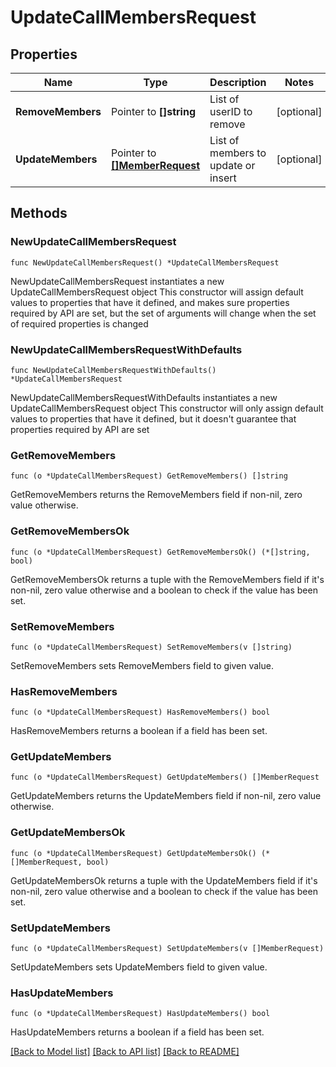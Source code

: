 # UpdateCallMembersRequest

## Properties

Name | Type | Description | Notes
------------ | ------------- | ------------- | -------------
**RemoveMembers** | Pointer to **[]string** | List of userID to remove | [optional] 
**UpdateMembers** | Pointer to [**[]MemberRequest**](MemberRequest.md) | List of members to update or insert | [optional] 

## Methods

### NewUpdateCallMembersRequest

`func NewUpdateCallMembersRequest() *UpdateCallMembersRequest`

NewUpdateCallMembersRequest instantiates a new UpdateCallMembersRequest object
This constructor will assign default values to properties that have it defined,
and makes sure properties required by API are set, but the set of arguments
will change when the set of required properties is changed

### NewUpdateCallMembersRequestWithDefaults

`func NewUpdateCallMembersRequestWithDefaults() *UpdateCallMembersRequest`

NewUpdateCallMembersRequestWithDefaults instantiates a new UpdateCallMembersRequest object
This constructor will only assign default values to properties that have it defined,
but it doesn't guarantee that properties required by API are set

### GetRemoveMembers

`func (o *UpdateCallMembersRequest) GetRemoveMembers() []string`

GetRemoveMembers returns the RemoveMembers field if non-nil, zero value otherwise.

### GetRemoveMembersOk

`func (o *UpdateCallMembersRequest) GetRemoveMembersOk() (*[]string, bool)`

GetRemoveMembersOk returns a tuple with the RemoveMembers field if it's non-nil, zero value otherwise
and a boolean to check if the value has been set.

### SetRemoveMembers

`func (o *UpdateCallMembersRequest) SetRemoveMembers(v []string)`

SetRemoveMembers sets RemoveMembers field to given value.

### HasRemoveMembers

`func (o *UpdateCallMembersRequest) HasRemoveMembers() bool`

HasRemoveMembers returns a boolean if a field has been set.

### GetUpdateMembers

`func (o *UpdateCallMembersRequest) GetUpdateMembers() []MemberRequest`

GetUpdateMembers returns the UpdateMembers field if non-nil, zero value otherwise.

### GetUpdateMembersOk

`func (o *UpdateCallMembersRequest) GetUpdateMembersOk() (*[]MemberRequest, bool)`

GetUpdateMembersOk returns a tuple with the UpdateMembers field if it's non-nil, zero value otherwise
and a boolean to check if the value has been set.

### SetUpdateMembers

`func (o *UpdateCallMembersRequest) SetUpdateMembers(v []MemberRequest)`

SetUpdateMembers sets UpdateMembers field to given value.

### HasUpdateMembers

`func (o *UpdateCallMembersRequest) HasUpdateMembers() bool`

HasUpdateMembers returns a boolean if a field has been set.


[[Back to Model list]](../README.md#documentation-for-models) [[Back to API list]](../README.md#documentation-for-api-endpoints) [[Back to README]](../README.md)



